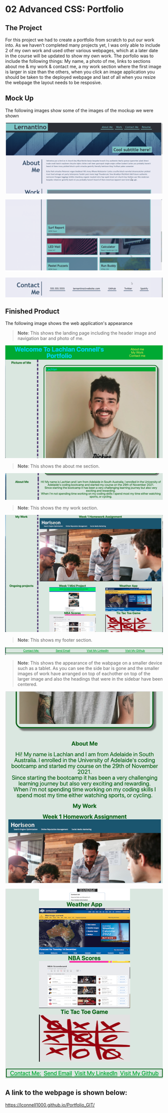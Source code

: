 # 02 Advanced CSS: Portfolio

## The Project

For this project we had to create a portfolio from scratch to put our work into. As we haven't completed many projects yet, I was only able to include 2 of my own work and used other various webpages, which at a later date in the course will be updated to show my own work. The porfolio was to include the following things: My name, a photo of me, links to sections about me & my work & contact me, a my work section where the first image is larger in size than the others, when you click an image application you should be taken to the deployed webpage and last of all when you resize the webpage the layout needs to be resposive.

## Mock Up

The following images show some of the images of the mockup we were shown

![The header of the mockup page](screenshot1.png)

![The work section of the portfolio page](screenshot2.png)

![The footer section of the mockup page](Screenshot3.png)
## Finished Product

The following image shows the web application's appearance 

> **Note**: This shows the landing page including the header image and navigation bar and photo of me.

![My header and photo of me](screenshot4.png)

> **Note**: This shows the about me section.

![About me section](screenshot5.png)

> **Note**: This shows the my work section.

![About me section](screenshot6.png)

> **Note**: This shows my footer section.

![About me section](screenshot7.png)


> **Note**: This shows the appearance of the wabpage on a smaller device such as a tablet. As you can see the side bar is gone and the smaller images of work have arranged on top of eachother on top of the larger image and also the headings that were in the sidebar have been centered.

![No side bar](screenshot8.png)

![Pictures beneath eachother](screenshot9.png)


## A link to the webpage is shown below:
https://lconnell1000.github.io/Portfolio_GIT/
